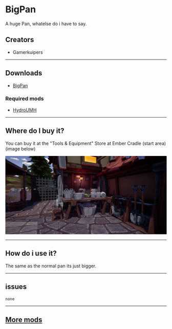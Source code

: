 # BigPan

A huge Pan, whatelse do i have to say.

## Creators

- Gamerkuipers

-------

## Downloads

- [BigPan](https://github.com/Gamerkuipers/Hydroneer-Modding/raw/main/1.x/500-BigPan_P.pak)

### Required mods

- [HydroUMH](https://github.com/RHlNO/HydroneerModding/raw/main/Release%20Mods/501-HydroUMH_P.pak)

-------

## Where do I buy it?

You can buy it at the "Tools & Equipment" Store at Ember Cradle (start area) (image below)

![BigPan](./img/Store_BigPan.png)

-------

## How do i use it?

The same as the normal pan its just bigger.

-------

## issues

    none

-------

## [More mods](../../../)
